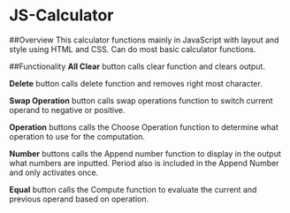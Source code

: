 # JS-Calculator

##Overview
This calculator functions mainly in JavaScript with layout and style using HTML and CSS. Can do most basic calculator functions.

##Functionality
**All Clear** button calls clear function and clears output.

**Delete** button calls delete function and removes right most character.

**Swap Operation** button calls swap operations function to switch current operand to negative or positive.

**Operation** buttons calls the Choose Operation function to determine what operation to use for the computation.

**Number** buttons calls the Append number function to display in the output what numbers are inputted. Period also is included in the Append Number and only activates once.

**Equal** button calls the Compute function to evaluate the current and previous operand based on operation.